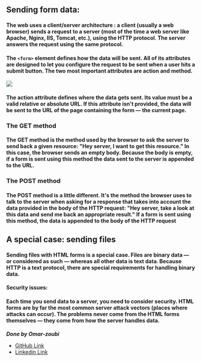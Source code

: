 ## Sending form data:
#### The web uses a client/server architecture : a client (usually a web browser) sends a request to a server (most of the time a web server like Apache, Nginx, IIS, Tomcat, etc.), using the HTTP protocol. The server answers the request using the same protocol.
#### The `<form>` element defines how the data will be sent. All of its attributes are designed to let you configure the request to be sent when a user hits a submit button. The two most important attributes are action and method.
![](https://www.guru99.com/images/2013/04/php_forms.png)
#### The action attribute defines where the data gets sent. Its value must be a valid relative or absolute URL. If this attribute isn't provided, the data will be sent to the URL of the page containing the form — the current page.

### The GET method
#### The GET method is the method used by the browser to ask the server to send back a given resource: "Hey server, I want to get this resource." In this case, the browser sends an empty body. Because the body is empty, if a form is sent using this method the data sent to the server is appended to the URL.


### The POST method
#### The POST method is a little different. It's the method the browser uses to talk to the server when asking for a response that takes into account the data provided in the body of the HTTP request: "Hey server, take a look at this data and send me back an appropriate result." If a form is sent using this method, the data is appended to the body of the HTTP request


## A special case: sending files
#### Sending files with HTML forms is a special case. Files are binary data — or considered as such — whereas all other data is text data. Because HTTP is a text protocol, there are special requirements for handling binary data.

#### Security issues:
#### Each time you send data to a server, you need to consider security. HTML forms are by far the most common server attack vectors (places where attacks can occur). The problems never come from the HTML forms themselves — they come from how the server handles data.

***Done by Omar-zoubi***
- [GitHub Link](https://github.com/Omar-zoubi)
- [Linkedin Link](https://www.linkedin.com/in/omar-alzoubi-54034bb4/)